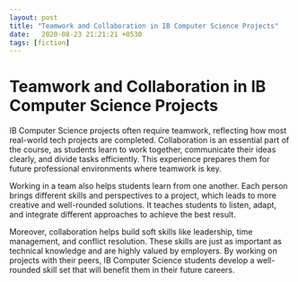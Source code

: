 ```yaml
---
layout: post
title: "Teamwork and Collaboration in IB Computer Science Projects"
date:   2020-08-23 21:21:21 +0530
tags: [fiction]
---
```

# Teamwork and Collaboration in IB Computer Science Projects

IB Computer Science projects often require teamwork, reflecting how most real-world tech projects are completed. Collaboration is an essential part of the course, as students learn to work together, communicate their ideas clearly, and divide tasks efficiently. This experience prepares them for future professional environments where teamwork is key.

Working in a team also helps students learn from one another. Each person brings different skills and perspectives to a project, which leads to more creative and well-rounded solutions. It teaches students to listen, adapt, and integrate different approaches to achieve the best result.

Moreover, collaboration helps build soft skills like leadership, time management, and conflict resolution. These skills are just as important as technical knowledge and are highly valued by employers. By working on projects with their peers, IB Computer Science students develop a well-rounded skill set that will benefit them in their future careers.

